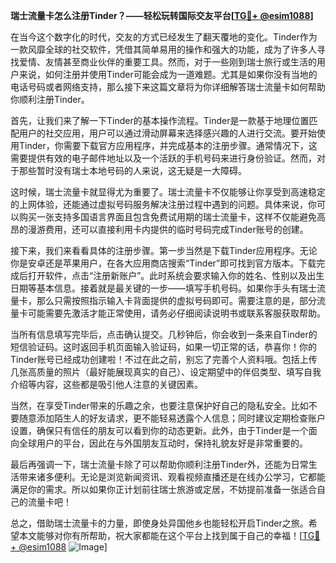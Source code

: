 **瑞士流量卡怎么注册Tinder？——轻松玩转国际交友平台[[TG💪+ @esim1088](https://t.me/s/esim1088)]**

在当今这个数字化的时代，交友的方式已经发生了翻天覆地的变化。Tinder作为一款风靡全球的社交软件，凭借其简单易用的操作和强大的功能，成为了许多人寻找爱情、友情甚至商业伙伴的重要工具。然而，对于一些刚到瑞士旅行或生活的用户来说，如何注册并使用Tinder可能会成为一道难题。尤其是如果你没有当地的电话号码或者网络支持，那么接下来这篇文章将为你详细解答瑞士流量卡如何帮助你顺利注册Tinder。

首先，让我们来了解一下Tinder的基本操作流程。Tinder是一款基于地理位置匹配用户的社交应用，用户可以通过滑动屏幕来选择感兴趣的人进行交流。要开始使用Tinder，你需要下载官方应用程序，并完成基本的注册步骤。通常情况下，这需要提供有效的电子邮件地址以及一个活跃的手机号码来进行身份验证。然而，对于那些暂时没有瑞士本地号码的人来说，这无疑是一大障碍。

这时候，瑞士流量卡就显得尤为重要了。瑞士流量卡不仅能够让你享受到高速稳定的上网体验，还能通过虚拟号码服务解决注册过程中遇到的问题。具体来说，你可以购买一张支持多国语言界面且包含免费试用期的瑞士流量卡，这样不仅能避免高昂的漫游费用，还可以直接利用卡内提供的临时号码完成Tinder账号的创建。

接下来，我们来看看具体的注册步骤。第一步当然是下载Tinder应用程序。无论你是安卓还是苹果用户，在各大应用商店搜索“Tinder”即可找到官方版本。下载完成后打开软件，点击“注册新账户”。此时系统会要求输入你的姓名、性别以及出生日期等基本信息。接着就是最关键的一步——填写手机号码。如果你手头有瑞士流量卡，那么只需按照指示输入卡背面提供的虚拟号码即可。需要注意的是，部分流量卡可能需要先激活才能正常使用，请务必仔细阅读说明书或联系客服获取帮助。

当所有信息填写完毕后，点击确认提交。几秒钟后，你会收到一条来自Tinder的短信验证码。这时返回手机页面输入验证码，如果一切正常的话，恭喜你！你的Tinder账号已经成功创建啦！不过在此之前，别忘了完善个人资料哦。包括上传几张高质量的照片（最好能展现真实的自己）、设定期望中的伴侣类型、填写自我介绍等内容，这些都是吸引他人注意的关键因素。

当然，在享受Tinder带来的乐趣之余，也要注意保护好自己的隐私安全。比如不要随意添加陌生人的好友请求，更不能轻易透露个人信息；同时建议定期检查账户设置，确保只有信任的朋友可以看到你的动态更新。此外，由于Tinder是一个面向全球用户的平台，因此在与外国朋友互动时，保持礼貌友好是非常重要的。

最后再强调一下，瑞士流量卡除了可以帮助你顺利注册Tinder外，还能为日常生活带来诸多便利。无论是浏览新闻资讯、观看视频直播还是在线办公学习，它都能满足你的需求。所以如果你正计划前往瑞士旅游或定居，不妨提前准备一张适合自己的流量卡吧！

总之，借助瑞士流量卡的力量，即使身处异国他乡也能轻松开启Tinder之旅。希望本文能够对你有所帮助，祝大家都能在这个平台上找到属于自己的幸福！[[TG💪+ @esim1088](https://t.me/s/esim1088) ![Image](https://i.postimg.cc/4NQfJmqS/Snipaste-2025-05-13-00-14-12.png)]